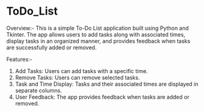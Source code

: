 # ToDo_List
Overview:-
This is a simple To-Do List application built using Python and Tkinter. The app allows users to add tasks along with associated times, display tasks in an organized manner, and provides feedback when tasks are successfully added or removed.

Features:-
1. Add Tasks: Users can add tasks with a specific time.
2. Remove Tasks: Users can remove selected tasks.
3. Task and Time Display: Tasks and their associated times are displayed in separate columns.
4. User Feedback: The app provides feedback when tasks are added or removed.
